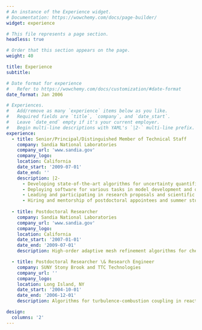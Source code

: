 ```yaml
---
# An instance of the Experience widget.
# Documentation: https://wowchemy.com/docs/page-builder/
widget: experience

# This file represents a page section.
headless: true

# Order that this section appears on the page.
weight: 40

title: Experience
subtitle:

# Date format for experience
#   Refer to https://wowchemy.com/docs/customization/#date-format
date_format: Jan 2006

# Experiences.
#   Add/remove as many `experience` items below as you like.
#   Required fields are `title`, `company`, and `date_start`.
#   Leave `date_end` empty if it's your current employer.
#   Begin multi-line descriptions with YAML's `|2-` multi-line prefix.
experience:
  - title: Senior/Principal/Distinguished Member of Technical Staff
    company: Sandia National Laboratories
    company_url: 'www.sandia.gov'
    company_logo: 
    location: California
    date_start: '2009-07-01'
    date_end: ''
    description: |2-
      - Developing state-of-the-art algorithms for uncertainty quantification and scientific machine learning for large scale computational models of physical phenomena
      - Deploying software for various tasks in model development and data analysis pipeline, including uncertainty propagation, model calibration and statistical analysis
      - Leading and participating in research proposals and scientific projects
      - Hiring and mentorship of postdoctoral appointees and summer students  
        
  - title: Postdoctoral Researcher
    company: Sandia National Laboratories
    company_url: 'www.sandia.gov'
    company_logo: 
    location: California
    date_start: '2007-01-01'
    date_end: '2009-07-01'
    description: High-order adaptive mesh refinement algorithms for chemical reacting flows. Designed and published the first high-order discretization scheme for low-speed combustion applications. 

  - title: Postdoctoral Researcher \& Research Engineer
    company: SUNY Stony Brook and TTC Technologies
    company_url: ''
    company_logo: 
    location: Long Island, NY
    date_start: '2004-10-01'
    date_end: '2006-12-01'
    description: Algorithms for turbulence-combustion coupling in reacting flow simulations. Algorithm developments were transitioned to the Air Force Research Laboratory.

design:
  columns: '2'
---
```

